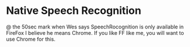 # Native Speech Recognition

@ the 50sec mark when Wes says SpeechRocognition is only available in FireFox I believe he means Chrome. If you like FF like me, you will want to use Chrome for this. 
